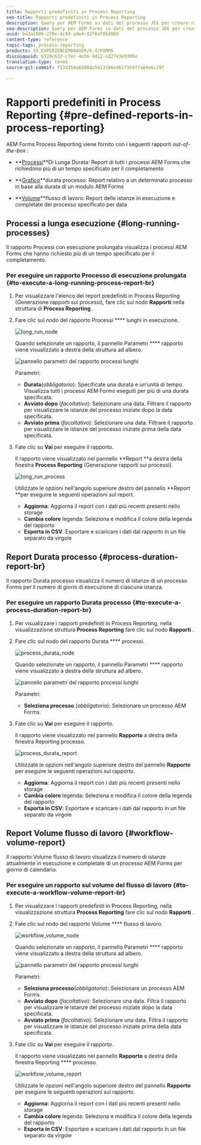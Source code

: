 ```yaml
---
title: Rapporti predefiniti in Process Reporting
seo-title: Rapporti predefiniti in Process Reporting
description: Query per AEM Forms su dati del processo JEE per creare rapporti su processi in esecuzione a lungo termine, durata del processo e volume del flusso di lavoro
seo-description: Query per AEM Forms su dati del processo JEE per creare rapporti su processi in esecuzione a lungo termine, durata del processo e volume del flusso di lavoro
uuid: ba3a1809-270e-4c94-ade4-d2f6af86d860
content-type: reference
topic-tags: process-reporting
products: SG_EXPERIENCEMANAGER/6.4/FORMS
discoiquuid: 6320c632-c7ec-4e56-9d12-cd27e3e9306e
translation-type: tm+mt
source-git-commit: f13d358a6508da5813186ed61f959f7a84e6c19f

---
```



# Rapporti predefiniti in Process Reporting {#pre-defined-reports-in-process-reporting}

AEM Forms Process Reporting viene fornito con i seguenti rapporti *out-of-the-box* :

* **[Processi](/help/forms/using/process-reporting/pre-defined-reports-in-process-reporting.md#p-long-running-processes-p)**Di Lunga Durata: Report di tutti i processi AEM Forms che richiedono più di un tempo specificato per il completamento

* **[Grafico](/help/forms/using/process-reporting/pre-defined-reports-in-process-reporting.md#p-process-duration-report-br-p)**durata processo: Report relativo a un determinato processo in base alla durata di un modulo AEM Forms

* **[Volume](/help/forms/using/process-reporting/pre-defined-reports-in-process-reporting.md#p-workflow-volume-report-p)**flusso di lavoro: Report delle istanze in esecuzione e completate del processo specificato per data

## Processi a lunga esecuzione {#long-running-processes}

Il rapporto Processi con esecuzione prolungata visualizza i processi AEM Forms che hanno richiesto più di un tempo specificato per il completamento.

### Per eseguire un rapporto Processo di esecuzione prolungata {#to-execute-a-long-running-process-report-br}

1. Per visualizzare l&#39;elenco dei report predefiniti in Process Reporting (Generazione rapporti sui processi), fare clic sul nodo **Rapporti** nella struttura di **Process Reporting** .
1. Fare clic sul nodo del rapporto Processi **** lunghi in esecuzione.

   ![long_run_node](assets/long_running_node.png)

   Quando selezionate un rapporto, il pannello Parametri **** rapporto viene visualizzato a destra della struttura ad albero.

   ![pannello parametri del rapporto processi lunghi](assets/report_parameters_panel.png)

   Parametri:

   * **Durata**(*obbligatorio*): Specificate una durata e un’unità di tempo. Visualizza tutti i processi AEM Forms eseguiti per più di una durata specificata.
   * **Avviato dopo** (*facoltativo*): Selezionare una data. Filtrare il rapporto per visualizzare le istanze del processo iniziate dopo la data specificata.
   * **Avviato prima** (*facoltativo*): Selezionare una data. Filtrare il rapporto per visualizzare le istanze del processo iniziate prima della data specificata.

1. Fate clic su **Vai** per eseguire il rapporto.

   Il rapporto viene visualizzato nel pannello **Report **a destra della finestra **Process Reporting** (Generazione rapporti sui processi).

   ![long_run_process](assets/long_running_processes.png)

   Utilizzate le opzioni nell&#39;angolo superiore destro del pannello **Report **per eseguire le seguenti operazioni sul report.

   * **Aggiorna**: Aggiorna il report con i dati più recenti presenti nello storage
   * **Cambia colore** legenda: Seleziona e modifica il colore della legenda del rapporto
   * **Esporta in CSV**: Esportare e scaricare i dati dal rapporto in un file separato da virgole

## Report Durata processo {#process-duration-report-br}

Il rapporto Durata processo visualizza il numero di istanze di un processo Forms per il numero di giorni di esecuzione di ciascuna istanza.

### Per eseguire un rapporto Durata processo {#to-execute-a-process-duration-report-br}

1. Per visualizzare i rapporti predefiniti in Process Reporting, nella visualizzazione struttura **Process Reporting** fare clic sul nodo **Rapporti** .
1. Fare clic sul nodo del rapporto Durata **** processi.

   ![process_durata_node](assets/process_duration_node.png)

   Quando selezionate un rapporto, il pannello Parametri **** rapporto viene visualizzato a destra della struttura ad albero.

   ![pannello parametri del rapporto processi lunghi](assets/process_duration_params.png)

   Parametri:

   * **Seleziona processo** (*obbligatorio*): Selezionare un processo AEM Forms.

1. Fate clic su **Vai** per eseguire il rapporto.

   Il rapporto viene visualizzato nel pannello **Rapporto** a destra della finestra Reporting processo.

   ![process_durata_report](assets/process_duration_report.png)

   Utilizzate le opzioni nell&#39;angolo superiore destro del pannello **Rapporto** per eseguire le seguenti operazioni sul rapporto.

   * **Aggiorna**: Aggiorna il report con i dati più recenti presenti nello storage
   * **Cambia colore** legenda: Seleziona e modifica il colore della legenda del rapporto
   * **Esporta in CSV**: Esportare e scaricare i dati dal rapporto in un file separato da virgole

## Report Volume flusso di lavoro {#workflow-volume-report}

Il rapporto Volume flusso di lavoro visualizza il numero di istanze attualmente in esecuzione e completate di un processo AEM Forms per giorno di calendario.

### Per eseguire un rapporto sul volume del flusso di lavoro {#to-execute-a-workflow-volume-report-br}

1. Per visualizzare i rapporti predefiniti in Process Reporting, nella visualizzazione struttura **Process Reporting** fare clic sul nodo **Rapporti** .
1. Fate clic sul nodo del rapporto Volume **** flusso di lavoro.

   ![workflow_volume_node](assets/workflow_volume_node.png)

   Quando selezionate un rapporto, il pannello Parametri **** rapporto viene visualizzato a destra della struttura ad albero.

   ![pannello parametri del rapporto processi lunghi](assets/workflow_volume_params.png)

   Parametri:

   * **Seleziona processo**(*obbligatorio*): Selezionare un processo AEM Forms.
   * **Avviato dopo** (*facoltativo*): Selezionare una data. Filtra il rapporto per visualizzare le istanze del processo iniziate dopo la data specificata.
   * **Avviato prima** (*facoltativo*): Selezionare una data. Filtra il rapporto per visualizzare le istanze del processo iniziate prima della data specificata.

1. Fate clic su **Vai** per eseguire il rapporto.

   Il rapporto viene visualizzato nel pannello **Rapporto** a destra della finestra Reporting **** processo.

   ![workflow_volume_report](assets/workflow_volume_report.png)

   Utilizzate le opzioni nell&#39;angolo superiore destro del pannello **Rapporto** per eseguire le seguenti operazioni sul rapporto.

   * **Aggiorna**: Aggiorna il report con i dati più recenti presenti nello storage
   * **Cambia colore** legenda: Seleziona e modifica il colore della legenda del rapporto
   * **Esporta in CSV**: Esportare e scaricare i dati dal rapporto in un file separato da virgole

